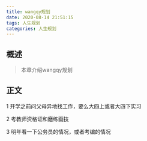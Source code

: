 ```yaml
---
title: wangqy规划
date: 2020-08-14 21:51:15
tags: 人生规划
categories: 人生规划
---
```


## 概述

> 本章介绍wangqy规划

<!--more-->

## 正文

1 开学之前问父母异地找工作，要么大四上或者大四下实习

2 考教师资格证和磨练画技

3 明年看一下公务员的情况，或者考编的情况